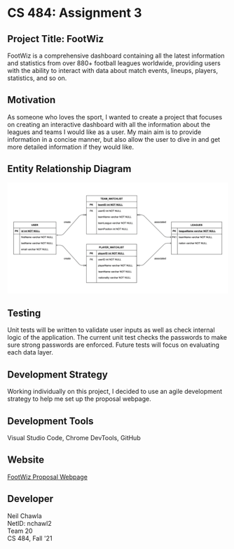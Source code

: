 # CS 484: Assignment 3

## Project Title: FootWiz
FootWiz is a comprehensive dashboard containing all the latest information and statistics from over 880+ football leagues worldwide, providing users with the ability to interact with data about match events, lineups, players, statistics, and so on.

## Motivation
As someone who loves the sport, I wanted to create a project that focuses on creating an interactive dashboard with all the information about the leagues and teams I would like as a user. My main aim is to provide information in a concise manner, but also allow the user to dive in and get more detailed information if they would like.

## Entity Relationship Diagram
![ERD Diagram](https://github.com/UIC-CS484/assignment-2---final-project-repository-nchawl2/blob/master/ERD.png)

## Testing
Unit tests will be written to validate user inputs as well as check internal logic of the application. The current unit test checks the passwords to make sure strong passwords are enforced. Future tests will focus on evaluating each data layer. 

## Development Strategy
Working individually on this project, I decided to use an agile development strategy to help me set up the proposal webpage. 

## Development Tools
Visual Studio Code, Chrome DevTools, GitHub

## Website
[FootWiz Proposal Webpage](https://uic-cs484.github.io/assignment-1---team-project-proposal-nchawl2/proposal.html)

## Developer
Neil Chawla  
NetID: nchawl2  
Team 20  
CS 484, Fall '21